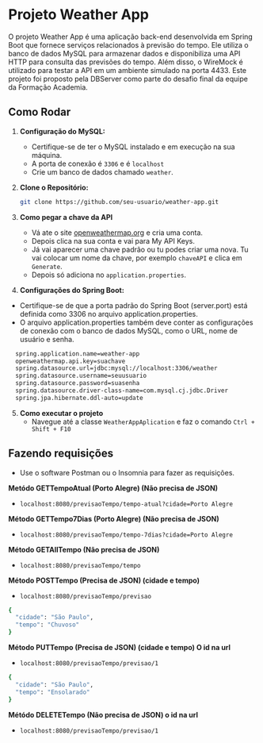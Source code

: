 # Projeto Weather App

O projeto Weather App é uma aplicação back-end desenvolvida em Spring Boot que fornece serviços relacionados à previsão do tempo. Ele utiliza o banco de dados MySQL para armazenar dados e disponibiliza uma API HTTP para consulta das previsões do tempo. Além disso, o WireMock é utilizado para testar a API em um ambiente simulado na porta 4433.
Este projeto foi proposto pela DBServer como parte do desafio final da equipe da Formação Academia.

## Como Rodar
1. **Configuração do MySQL:**
   - Certifique-se de ter o MySQL instalado e em execução na sua máquina.
   - A porta de conexão é `3306` e é `localhost`
   - Crie um banco de dados chamado `weather`.

2. **Clone o Repositório:**
   ```bash
   git clone https://github.com/seu-usuario/weather-app.git
3. **Como pegar a chave da API**
   - Vá ate o site [openweathermap.org]([url](https://openweathermap.org/api)) e cria uma conta.
   - Depois clica na sua conta e vai para My API Keys.
   - Já vai aparecer uma chave padrão ou tu podes criar uma nova. Tu vai colocar um nome da chave, por exemplo `chaveAPI` e clica em `Generate`.
   - Depois só adiciona no `application.properties`.
     
4. **Configurações do Spring Boot:**
  - Certifique-se de que a porta padrão do Spring Boot (server.port) está definida como 3306 no arquivo application.properties.
  - O arquivo application.properties também deve conter as configurações de conexão com o banco de dados MySQL, como o URL, nome de usuário e senha.
  ```bash
    spring.application.name=weather-app
    openweathermap.api.key=suachave
    spring.datasource.url=jdbc:mysql://localhost:3306/weather
    spring.datasource.username=seuusuario
    spring.datasource.password=suasenha
    spring.datasource.driver-class-name=com.mysql.cj.jdbc.Driver
    spring.jpa.hibernate.ddl-auto=update
```
5. **Como executar o projeto**
    - Navegue até a classe `WeatherAppAplication` e faz o comando `Ctrl + Shift + F10`

## Fazendo requisições
   - Use o software Postman ou o Insomnia para fazer as requisições.
   
**Metódo GETTempoAtual (Porto Alegre) (Não precisa de JSON)**
  - `localhost:8080/previsaoTempo/tempo-atual?cidade=Porto Alegre`<br>
  
**Método GETTempo7Dias (Porto Alegre) (Não precisa de JSON)**
  - `localhost:8080/previsaoTempo/tempo-7dias?cidade=Porto Alegre`<br>
  
**Método GETAllTempo (Não precisa de JSON)**
  - `localhost:8080/previsaoTempo/tempo`<br>

**Método POSTTempo (Precisa de JSON) (cidade e tempo)**
  - `localhost:8080/previsaoTempo/previsao`
  ```bash
  {
	"cidade": "São Paulo",
	"tempo": "Chuvoso"
  }
  ```
**Método PUTTempo (Precisa de JSON) (cidade e tempo) O id na url**
  - `localhost:8080/previsaoTempo/previsao/1`
  ```bash
  {
	"cidade": "São Paulo",
	"tempo": "Ensolarado"
  }
  ```
**Métódo DELETETempo (Não precisa de JSON) o id na url**
  - `localhost:8080/previsaoTempo/previsao/1`
